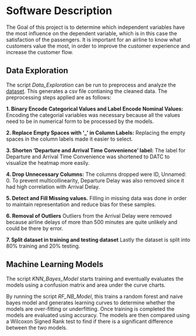 # Software Description
The Goal of this project is to determine which independent variables have the most influence on the 
dependent variable, which is in this case the satisfaction of the passengers. It is important for an airline 
to know what customers value the most, in order to improve the customer experience and increase the 
customer flow.
## Data Exploration
The script _Data_Exploration_ can be run to preprocess and analyze the [dataset](https://www.kaggle.com/datasets/teejmahal20/airline-passenger-satisfaction). This generates a csv file contianing the cleaned data. The preprocessing steps applied are as follows:

**1. Binary Encode Categorical Values and Label Encode Nominal Values:**
Encoding the categorial variables was necessary because all the values need to be in numerical 
form to be processed by the models.

**2. Replace Empty Spaces with ‘_’ in Column Labels:**
Replacing the empty spaces in the column labels made it easier to select. 

**3. Shorten ‘Departure and Arrival Time Convenience’ label:**
The label for Departure and Arrival Time Convenience was shortened to DATC to visualize the 
heatmap more easily. 

**4. Drop Unnecessary Columns:**
The columns dropped were ID, Unnamed: 0. To prevent multicollinearity, Departure Delay was 
also removed since it had high correlation with Arrival Delay. 

**5. Detect and Fill Missing values.**
Filling in missing data was done in order to maintain representation and reduce bias for these 
samples. 

**6. Removal of Outliers**
Outliers from the Arrival Delay were removed because airline delays of more than 500 minutes 
are quite unlikely and could be there by error.

**7. Split dataset in training and testing dataset**
Lastly the dataset is split into 80% training and 20% testing. 

## Machine Learning Models
The script _KNN_Bayes_Model_ starts training and eventually evaluates the models using a confusion matrix and area under the curve charts.

By running the script _RF_NB_Model_, this trains a random forest and naive bayes model and generates learning curves to determine whether the models are over-fitting or underfitting. Once training is completed the models are evaluated using accuracy. The models are then compared using a Wilcoxon Signed Rank test to find if there is a significant difference between the two models.
